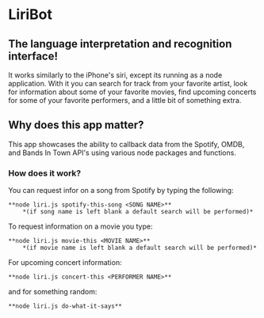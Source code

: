 # LiriBot

## The language interpretation and recognition interface!
It works similarly to the iPhone's siri, except its running as a node application.  With it you can search for track from your favorite artist, look for information about some of your favorite movies, find upcoming concerts for some of your favorite performers, and a little bit of something extra.

## Why does this app matter?
This app showcases the ability to callback data from the Spotify, OMDB, and Bands In Town API's using various node packages and functions.

### How does it work?
You can request infor on a song from Spotify by typing the following:

    **node liri.js spotify-this-song <SONG NAME>**
        *(if song name is left blank a default search will be performed)*

To request information on a movie you type:

    **node liri.js movie-this <MOVIE NAME>**
        *(if movie name is left blank a default search will be performed)*

For upcoming concert information:

    **node liri.js concert-this <PERFORMER NAME>**
    
and for something random:

    **node liri.js do-what-it-says**
